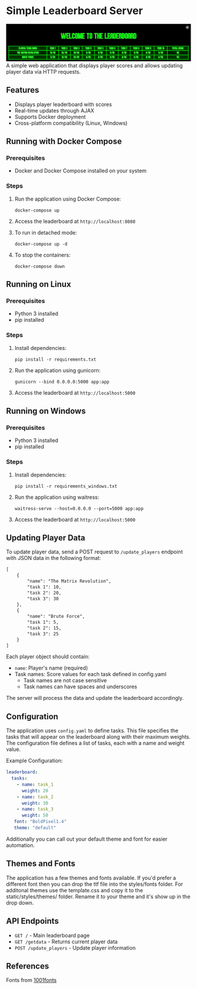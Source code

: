 # Simple Leaderboard Server
![image](screenshot/ScreenshotLeaderboard.png)
A simple web application that displays player scores and allows updating player data via HTTP requests.

## Features

- Displays player leaderboard with scores
- Real-time updates through AJAX
- Supports Docker deployment
- Cross-platform compatibility (Linux, Windows)

## Running with Docker Compose

### Prerequisites
- Docker and Docker Compose installed on your system

### Steps
1. Run the application using Docker Compose:
   ```
   docker-compose up
   ```

2. Access the leaderboard at `http://localhost:8080`

3. To run in detached mode:
   ```
   docker-compose up -d
   ```

4. To stop the containers:
   ```
   docker-compose down
   ```

## Running on Linux

### Prerequisites
- Python 3 installed
- pip installed

### Steps
1. Install dependencies:
   ```
   pip install -r requirements.txt
   ```

2. Run the application using gunicorn:
   ```
   gunicorn --bind 0.0.0.0:5000 app:app
   ```

3. Access the leaderboard at `http://localhost:5000`

## Running on Windows

### Prerequisites
- Python 3 installed
- pip installed

### Steps
1. Install dependencies:
   ```
   pip install -r requirements_windows.txt
   ```

2. Run the application using waitress:
   ```
   waitress-serve --host=0.0.0.0 --port=5000 app:app
   ```

3. Access the leaderboard at `http://localhost:5000`

## Updating Player Data

To update player data, send a POST request to `/update_players` endpoint with JSON data in the following format:

```
[
    {
        "name": "The Matrix Revolution",
        "task 1": 10,
        "task 2": 20,
        "task 3": 30
    },
    {
        "name": "Brute Force",
        "task 1": 5,
        "task 2": 15,
        "task 3": 25
    }
]
```

Each player object should contain:                                                                                       
                                                                                                                         
- `name`: Player's name (required)
- Task names: Score values for each task defined in config.yaml
  - Task names are not case sensitive
  - Task names can have spaces and underscores

The server will process the data and update the leaderboard accordingly.                                                 
## Configuration                                                                                        
The application uses `config.yaml` to define tasks. This file specifies the tasks that will appear on the leaderboard along with their maximum weights. The configuration file defines a list of tasks, each with a name and weight value.

Example Configuration:

```yaml
leaderboard:
  tasks:
    - name: task_1
      weight: 20
    - name: task_2
      weight: 30
    - name: task_3
      weight: 50
   font: "BoldPixel1.4"
   theme: "default"
```

Additionally you can call out your default theme and font for easier automation.
## Themes and Fonts
The application has a few themes and fonts available.  If you'd prefer a different font then you can drop the ttf file into the styles/fonts folder.  For additonal themes use the template.css and copy it to the static/styles/themes/ folder.  Rename it to your theme and it's show up in the drop down.

## API Endpoints

- `GET /` - Main leaderboard page
- `GET /getdata` - Returns current player data
- `POST /update_players` - Update player information

## References
Fonts from [1001fonts](https://www.1001fonts.com/)
